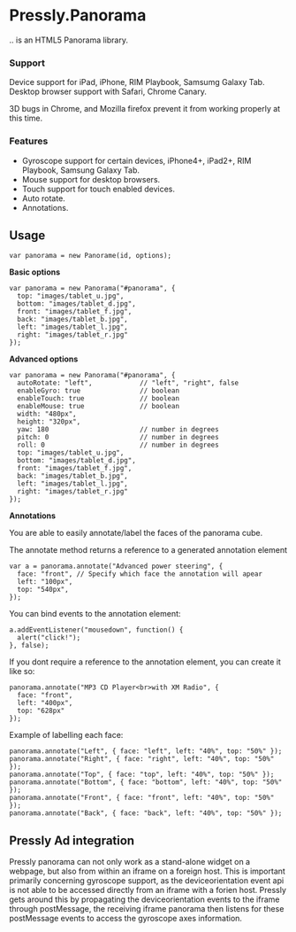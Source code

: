# Pressly.Panorama #

.. is an HTML5 Panorama library.

### Support ###

Device support for iPad, iPhone, RIM Playbook, Samsumg Galaxy Tab.
Desktop browser support with Safari, Chrome Canary.

3D bugs in Chrome, and Mozilla firefox prevent it from working properly at this time.

### Features ###

* Gyroscope support for certain devices, iPhone4+, iPad2+, RIM Playbook, Samsung Galaxy Tab.
* Mouse support for desktop browsers.
* Touch support for touch enabled devices.
* Auto rotate.
* Annotations.


## Usage ##

    var panorama = new Panorame(id, options);

**Basic options**

    var panorama = new Panorama("#panorama", {
      top: "images/tablet_u.jpg",
      bottom: "images/tablet_d.jpg",
      front: "images/tablet_f.jpg",
      back: "images/tablet_b.jpg",
      left: "images/tablet_l.jpg",
      right: "images/tablet_r.jpg"
    });

**Advanced options**

    var panorama = new Panorama("#panorama", {
      autoRotate: "left",            // "left", "right", false
      enableGyro: true               // boolean
      enableTouch: true              // boolean
      enableMouse: true              // boolean
      width: "480px",
      height: "320px",
      yaw: 180                       // number in degrees
      pitch: 0                       // number in degrees
      roll: 0                        // number in degrees
      top: "images/tablet_u.jpg",
      bottom: "images/tablet_d.jpg",
      front: "images/tablet_f.jpg",
      back: "images/tablet_b.jpg",
      left: "images/tablet_l.jpg",
      right: "images/tablet_r.jpg"
    });


**Annotations**

You are able to easily annotate/label the faces of the panorama cube.

The annotate method returns a reference to a generated annotation element

    var a = panorama.annotate("Advanced power steering", {
      face: "front", // Specify which face the annotation will apear
      left: "100px",
      top: "540px",
    });

You can bind events to the annotation element:

    a.addEventListener("mousedown", function() {
      alert("click!");
    }, false);

If you dont require a reference to the annotation element, you can create it like so:

    panorama.annotate("MP3 CD Player<br>with XM Radio", {
      face: "front",
      left: "400px",
      top: "628px"
    });

Example of labelling each face:

    panorama.annotate("Left", { face: "left", left: "40%", top: "50%" });
    panorama.annotate("Right", { face: "right", left: "40%", top: "50%" });
    panorama.annotate("Top", { face: "top", left: "40%", top: "50%" });
    panorama.annotate("Bottom", { face: "bottom", left: "40%", top: "50%" });
    panorama.annotate("Front", { face: "front", left: "40%", top: "50%" });
    panorama.annotate("Back", { face: "back", left: "40%", top: "50%" });

## Pressly Ad integration ##

Pressly panorama can not only work as a stand-alone widget on a webpage, but also from within an iframe on a foreign host. This is important primarily concerning gyroscope support, as the deviceorientation event api is not able to be accessed directly from an iframe with a forien host. Pressly gets around this by propagating the deviceorientation events to the iframe through postMessage, the receiving iframe panorama then listens for these postMessage events to access the gyroscope axes information.



